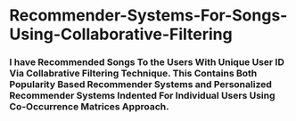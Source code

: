 # Recommender-Systems-For-Songs-Using-Collaborative-Filtering
### I have Recommended Songs To the Users With Unique User ID Via Collabrative Filtering Technique. This Contains Both Popularity Based Recommender Systems and Personalized Recommender Systems Indented For Individual Users Using Co-Occurrence Matrices Approach.
